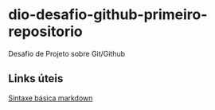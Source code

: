 # dio-desafio-github-primeiro-repositorio
Desafio de Projeto sobre Git/Github


## Links úteis
[Sintaxe básica markdown](https://www.markdownguide.org/basic-syntax/)
